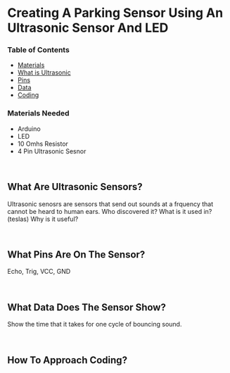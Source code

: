 # Creating A Parking Sensor Using An Ultrasonic Sensor And LED

### __Table of Contents__
- [Materials](url)
- [What is Ultrasonic](url)
- [Pins](https://github.com/Teddy-Polkosnik/Arduino-Activities/blob/main/Activity%201/Activity_1_README.md#what-pins-are-on-the-sensor)
- [Data](https://github.com/Teddy-Polkosnik/Arduino-Activities/blob/main/Activity%201/Activity_1_README.md#what-data-does-the-sensor-show)
- [Coding](url)

  
### Materials Needed
- Arduino
- LED
- 10 Omhs Resistor
- 4 Pin Ultrasonic Sesnor
  
<br>

## What Are Ultrasonic Sensors? 
Ultrasonic senosrs are sensors that send out sounds at a frquency that cannot be heard to human ears.
Who discovered it?
What is it used in? (teslas)
Why is it useful?

<br>

## What Pins Are On The Sensor?
Echo, Trig, VCC, GND

<br>

## What Data Does The Sensor Show?
Show the time that it takes for one cycle of bouncing sound.

<br>

## How To Approach Coding?


